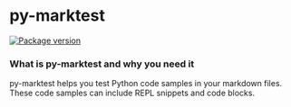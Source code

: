 # py-marktest

<p style="align: center">
    <a href="https://pypi.org/project/py-marktest" target="_blank">
        <img src="https://img.shields.io/pypi/v/py-marktest?label=PyPI" alt="Package version" />
    </a>
</p

# <!-- this reset markdown mode somehow -->

### What is py-marktest and why you need it

py-marktest helps you test Python code samples in your markdown files. These code samples can include REPL snippets and code blocks.
